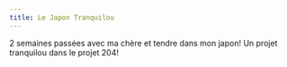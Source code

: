 ```yaml
---
title: Le Japon Tranquilou
---
```


2 semaines passées avec ma chère et tendre dans mon japon! 
Un projet tranquilou dans le projet 204!